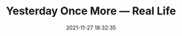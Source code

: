 ---
date: 2021-11-27 18:32:35
link:
  source: pocket
  source_url: https://getpocket.com
  text: Yesterday Once More — Real Life
  url: https://reallifemag.com/yesterday-once-more/
source: pocket
syndicated:
- type: pocket
  url: https://reallifemag.com/yesterday-once-more/
- type: mastodon
  url: https://mastodon.technology/users/roytang/statuses/107350466688766866
- type: twitter
  url: https://twitter.com/roytang/status/1464664179957067778/
title: Yesterday Once More — Real Life
---